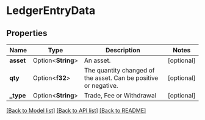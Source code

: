 # LedgerEntryData

## Properties

Name | Type | Description | Notes
------------ | ------------- | ------------- | -------------
**asset** | Option<**String**> | An asset. | [optional]
**qty** | Option<**f32**> | The quantity changed of the asset. Can be positive or negative. | [optional]
**_type** | Option<**String**> | Trade, Fee or Withdrawal | [optional]

[[Back to Model list]](../README.md#documentation-for-models) [[Back to API list]](../README.md#documentation-for-api-endpoints) [[Back to README]](../README.md)



